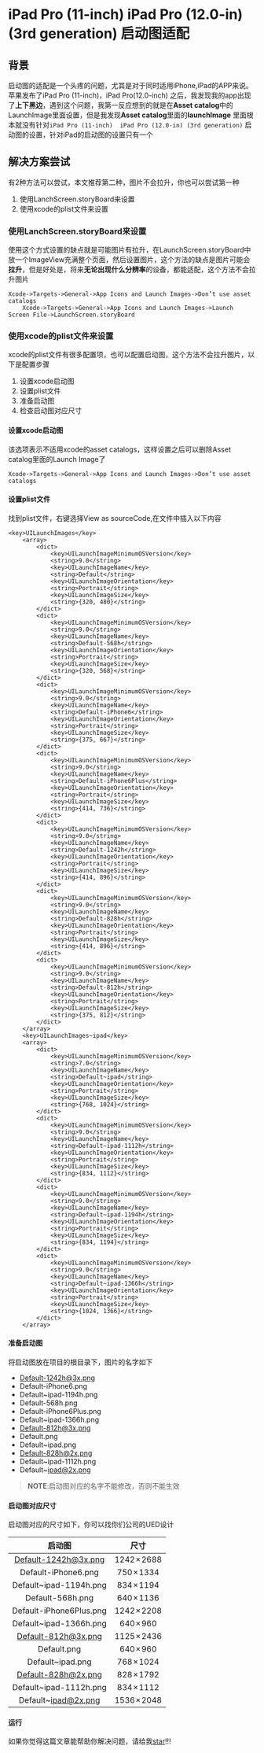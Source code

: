 # iPad Pro (11-inch)  iPad Pro (12.0-in) (3rd generation) 启动图适配

## 背景

启动图的适配是一个头疼的问题，尤其是对于同时适用iPhone,iPad的APP来说。苹果发布了iPad Pro (11-inch)，iPad Pro(12.0-inch) 之后，我发现我的app出现了**上下黑边**，遇到这个问题，我第一反应想到的就是在**Asset catalog**中的LaunchImage里面设置，但是我发现**Asset catalog**里面的**launchImage** 里面根本就没有针对`iPad Pro (11-inch)  iPad Pro (12.0-in) (3rd generation)` 启动图的设置，针对iPad的启动图的设置只有一个

## 解决方案尝试

有2种方法可以尝试，本文推荐第二种，图片不会拉升，你也可以尝试第一种
1. 使用LanchScreen.storyBoard来设置
2. 使用xcode的plist文件来设置
   
### 使用**LanchScreen.storyBoard**来设置

使用这个方式设置的缺点就是可能图片有拉升，在LaunchScreen.storyBoard中放一个ImageView充满整个页面，然后设置图片，这个方法的缺点是图片可能会**拉升**，但是好处是，将来**无论出现什么分辨率**的设备，都能适配，这个方法不会拉升图片

    Xcode->Targets->General->App Icons and Launch Images->Don’t use asset catalogs
        Xcode->Targets->General->App Icons and Launch Images->Launch Screen File->LaunchScreen.storyBoard

### 使用xcode的**plist**文件来设置

xcode的plist文件有很多配置项，也可以配置启动图，这个方法不会拉升图片，以下是配置步骤

1. 设置xcode启动图
2. 设置plist文件
3. 准备启动图
4. 检查启动图对应尺寸

#### 设置xcode启动图

该选项表示不适用xcode的asset catalogs，这样设置之后可以删除Asset catalog里面的Launch Image了

    Xcode->Targets->General->App Icons and Launch Images->Don’t use asset catalogs

#### 设置plist文件

找到plist文件，右键选择View as sourceCode,在文件中插入以下内容

    <key>UILaunchImages</key>
        <array>
            <dict>
                <key>UILaunchImageMinimumOSVersion</key>
                <string>9.0</string>
                <key>UILaunchImageName</key>
                <string>Default</string>
                <key>UILaunchImageOrientation</key>
                <string>Portrait</string>
                <key>UILaunchImageSize</key>
                <string>{320, 480}</string>
            </dict>
            <dict>
                <key>UILaunchImageMinimumOSVersion</key>
                <string>9.0</string>
                <key>UILaunchImageName</key>
                <string>Default-568h</string>
                <key>UILaunchImageOrientation</key>
                <string>Portrait</string>
                <key>UILaunchImageSize</key>
                <string>{320, 568}</string>
            </dict>
            <dict>
                <key>UILaunchImageMinimumOSVersion</key>
                <string>9.0</string>
                <key>UILaunchImageName</key>
                <string>Default-iPhone6</string>
                <key>UILaunchImageOrientation</key>
                <string>Portrait</string>
                <key>UILaunchImageSize</key>
                <string>{375, 667}</string>
            </dict>
            <dict>
                <key>UILaunchImageMinimumOSVersion</key>
                <string>9.0</string>
                <key>UILaunchImageName</key>
                <string>Default-iPhone6Plus</string>
                <key>UILaunchImageOrientation</key>
                <string>Portrait</string>
                <key>UILaunchImageSize</key>
                <string>{414, 736}</string>
            </dict>
            <dict>
                <key>UILaunchImageMinimumOSVersion</key>
                <string>9.0</string>
                <key>UILaunchImageName</key>
                <string>Default-1242h</string>
                <key>UILaunchImageOrientation</key>
                <string>Portrait</string>
                <key>UILaunchImageSize</key>
                <string>{414, 896}</string>
            </dict>
            <dict>
                <key>UILaunchImageMinimumOSVersion</key>
                <string>9.0</string>
                <key>UILaunchImageName</key>
                <string>Default-828h</string>
                <key>UILaunchImageOrientation</key>
                <string>Portrait</string>
                <key>UILaunchImageSize</key>
                <string>{414, 896}</string>
            </dict>
            <dict>
                <key>UILaunchImageMinimumOSVersion</key>
                <string>9.0</string>
                <key>UILaunchImageName</key>
                <string>Default-812h</string>
                <key>UILaunchImageOrientation</key>
                <string>Portrait</string>
                <key>UILaunchImageSize</key>
                <string>{375, 812}</string>
            </dict>
        </array>
        <key>UILaunchImages~ipad</key>
        <array>
            <dict>
                <key>UILaunchImageMinimumOSVersion</key>
                <string>7.0</string>
                <key>UILaunchImageName</key>
                <string>Default~ipad</string>
                <key>UILaunchImageOrientation</key>
                <string>Portrait</string>
                <key>UILaunchImageSize</key>
                <string>{768, 1024}</string>
            </dict>
            <dict>
                <key>UILaunchImageMinimumOSVersion</key>
                <string>9.0</string>
                <key>UILaunchImageName</key>
                <string>Default~ipad-1112h</string>
                <key>UILaunchImageOrientation</key>
                <string>Portrait</string>
                <key>UILaunchImageSize</key>
                <string>{834, 1112}</string>
            </dict>
            <dict>
                <key>UILaunchImageMinimumOSVersion</key>
                <string>9.0</string>
                <key>UILaunchImageName</key>
                <string>Default~ipad-1194h</string>
                <key>UILaunchImageOrientation</key>
                <string>Portrait</string>
                <key>UILaunchImageSize</key>
                <string>{834, 1194}</string>
            </dict>
            <dict>
                <key>UILaunchImageMinimumOSVersion</key>
                <string>9.0</string>
                <key>UILaunchImageName</key>
                <string>Default~ipad-1366h</string>
                <key>UILaunchImageOrientation</key>
                <string>Portrait</string>
                <key>UILaunchImageSize</key>
                <string>{1024, 1366}</string>
            </dict>
        </array>

#### 准备启动图

将启动图放在项目的根目录下，图片的名字如下

+ Default-1242h@3x.png	
+ Default-iPhone6.png	
+ Default~ipad-1194h.png
+ Default-568h.png	
+ Default-iPhone6Plus.png	
+ Default~ipad-1366h.png
+ Default-812h@3x.png	
+ Default.png		
+ Default~ipad.png
+ Default-828h@2x.png	
+ Default~ipad-1112h.png	
+ Default~ipad@2x.png

> **NOTE**:启动图对应的名字不能修改，否则不能生效

#### 启动图对应尺寸

启动图对应的尺寸如下，你可以找你们公司的UED设计

|启动图  | 尺寸  | 
|:-------------:|:-------------:| 
Default-1242h@3x.png	  | 1242 × 2688  | 
Default-iPhone6.png	  | 750 × 1334  | 
Default~ipad-1194h.png   | 834 × 1194  | 
Default-568h.png  | 	640 × 1136  | 
Default-iPhone6Plus.png	  | 1242 × 2208  | 
Default~ipad-1366h.png   | 640 × 960  | 
Default-812h@3x.png	  | 1125 × 2436  | 
Default.png	  | 640 × 960  | 
Default~ipad.png   | 768 × 1024  | 
Default-828h@2x.png	  | 828 × 1792  | 
Default~ipad-1112h.png	  | 834 × 1112  | 
Default~ipad@2x.png   | 1536 × 2048  | 

#### 运行

如果你觉得这篇文章能帮助你解决问题，请给我[star](http://www.baidu.com)!!!